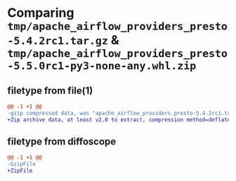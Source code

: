 # Comparing `tmp/apache_airflow_providers_presto-5.4.2rc1.tar.gz` & `tmp/apache_airflow_providers_presto-5.5.0rc1-py3-none-any.whl.zip`

## filetype from file(1)

```diff
@@ -1 +1 @@
-gzip compressed data, was "apache_airflow_providers_presto-5.4.2rc1.tar", last modified: Mon Mar  4 12:43:20 2024, max compression
+Zip archive data, at least v2.0 to extract, compression method=deflate
```

## filetype from diffoscope

```diff
@@ -1 +1 @@
-GzipFile
+ZipFile
```

